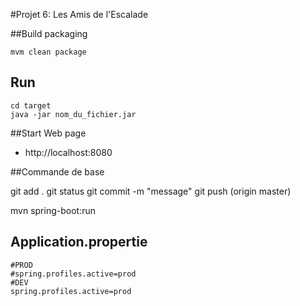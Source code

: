 #Projet 6: Les Amis de l'Escalade

##Build packaging
```
mvm clean package
```

## Run
```
cd target
java -jar nom_du_fichier.jar
```

##Start Web page
- http://localhost:8080

##Commande de base

git add .
git status
git commit -m "message"
git push (origin master)

mvn spring-boot:run

## Application.propertie

```
#PROD
#spring.profiles.active=prod
#DEV
spring.profiles.active=prod
```